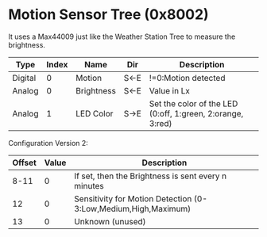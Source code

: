 # Motion Sensor Tree (0x8002)

It uses a Max44009 just like the Weather Station Tree to measure the brightness.

| Type    | Index   | Name        | Dir | Description |
| ------  | ------- | ----------- | --- | ----------- |
| Digital | 0       | Motion      | S←E | !=0:Motion detected |
| Analog  | 0       | Brightness  | S←E | Value in Lx |
| Analog  | 1       | LED Color   | S→E | Set the color of the LED (0:off, 1:green, 2:orange, 3:red) |

Configuration Version 2:

| Offset   | Value | Description |
| -------- | ----- | ----------- |
|   8-11   |    0  | If set, then the Brightness is sent every n minutes |
|    12    |    0  | Sensitivity for Motion Detection (0-3:Low,Medium,High,Maximum) |
|    13    |    0  | Unknown (unused) |
